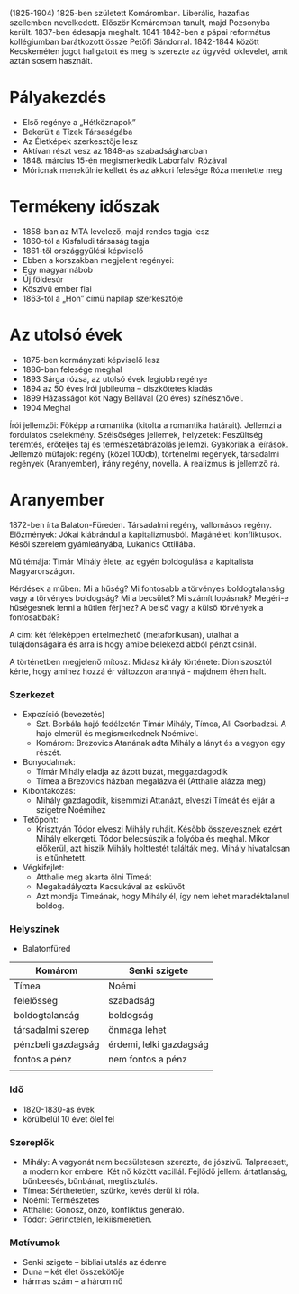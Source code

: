 
(1825-1904)
1825-ben született Komáromban. Liberális, hazafias szellemben nevelkedett. Először Komáromban tanult, majd Pozsonyba került. 1837-ben édesapja meghalt. 1841-1842-ben a pápai református kollégiumban barátkozott össze Petőfi Sándorral. 1842-1844 között Kecskeméten jogot hallgatott és meg is szerezte az ügyvédi oklevelet, amit aztán sosem használt.
# Pályakezdés

- Első regénye a „Hétköznapok”
- Bekerült a Tízek Társaságába
- Az Életképek szerkesztője lesz
- Aktívan részt vesz az 1848-as szabadságharcban
- 1848\. március 15-én megismerkedik Laborfalvi Rózával
- Móricnak menekülnie kellett és az akkori felesége Róza mentette meg
# Termékeny időszak

- 1858-ban az MTA levelező, majd rendes tagja lesz
- 1860-tól a Kisfaludi társaság tagja
- 1861-től országgyűlési képviselő
- Ebben a korszakban megjelent regényei:
- Egy magyar nábob
- Új földesúr
- Kőszívű ember fiai
- 1863-tól a „Hon” című napilap szerkesztője

# Az utolsó évek

- 1875-ben kormányzati képviselő lesz
- 1886-ban felesége meghal
- 1893 Sárga rózsa, az utolsó évek legjobb regénye
- 1894 az 50 éves írói jubileuma – díszkötetes kiadás
- 1899 Házasságot köt Nagy Bellával (20 éves) színésznővel.
- 1904 Meghal

Írói jellemzői: Főképp a romantika (kitolta a romantika határait). Jellemzi a fordulatos cselekmény.
Szélsőséges jellemek, helyzetek: Feszültség teremtés, erőteljes táj és természetábrázolás jellemzi. Gyakoriak a leírások.
Jellemző műfajok: regény (közel 100db), történelmi regények, társadalmi regények (Aranyember), irány regény, novella. A realizmus is jellemző rá.

# Aranyember

1872-ben írta Balaton-Füreden. Társadalmi regény, vallomásos regény.
Előzmények: Jókai kiábrándul a kapitalizmusból. Magánéleti konfliktusok. Késői szerelem gyámleányába, Lukanics Ottiliába.

Mű témája: Timár Mihály élete, az egyén boldogulása a kapitalista Magyarországon.

Kérdések a műben: Mi a hűség? Mi fontosabb a törvényes boldogtalanság vagy a törvényes boldogság? Mi a becsület? Mi számít lopásnak? Megéri-e hűségesnek lenni a hűtlen férjhez? A belső vagy a külső törvények a fontosabbak?

A cím: két féleképpen értelmezhető (metaforikusan), utalhat a tulajdonságaira és arra is hogy amibe belekezd abból pénzt csinál.

A történetben megjelenő mítosz: Midasz király története: Dioniszosztól kérte, hogy amihez hozzá ér változzon arannyá - majdnem éhen halt.

### Szerkezet

- Expozíció (bevezetés)
	- Szt. Borbála hajó fedélzetén Tímár Mihály, Tímea, Ali Csorbadzsi. A hajó elmerül és megismerkednek Noémivel. 
	- Komárom: Brezovics Atanának adta Mihály a lányt és a vagyon egy részét.
- Bonyodalmak:
	- Tímár Mihály eladja az ázott búzát, meggazdagodik
	- Tímea a Brezovics házban megalázva él (Atthalie alázza meg)
- Kibontakozás:
	- Mihály gazdagodik, kisemmizi Attanázt, elveszi Tímeát és eljár a szigetre Noémihez
- Tetőpont:
	- Krisztyán Tódor elveszi Mihály ruháit. Később összevesznek ezért Mihály elkergeti. Tódor belecsúszik a folyóba és meghal. Mikor előkerül, azt hiszik Mihály holttestét találták meg. Mihály hivatalosan is eltűnhetett.
- Végkifejlet:
	- Atthalie meg akarta ölni Tímeát
	- Megakadályozta Kacsukával az esküvőt
	- Azt mondja Tímeának, hogy Mihály él, így nem lehet maradéktalanul boldog.

### Helyszínek

- Balatonfüred

| Komárom            | Senki szigete           |
| ------------------ | ----------------------- |
| Tímea              | Noémi                   |
| felelősség         | szabadság               |
| boldogtalanság     | boldogság               |
| társadalmi szerep  | önmaga lehet            |
| pénzbeli gazdagság | érdemi, lelki gazdagság |
| fontos a pénz      | nem fontos a pénz       |
|                    |                         |

### Idő

- 1820-1830-as évek
- körülbelül 10 évet ölel fel
### Szereplők

- Mihály: A vagyonát nem becsületesen szerezte, de jószívű. Talpraesett, a modern kor embere. Két nő között vacillál. Fejlődő jellem: ártatlanság, bűnbeesés, bűnbánat, megtisztulás.
- Tímea: Sérthetetlen, szürke, kevés derül ki róla.
- Noémi: Természetes
- Atthalie: Gonosz, önző, konfliktus generáló.
- Tódor: Gerinctelen, lelkiismeretlen.
### Motívumok

- Senki szigete – bibliai utalás az édenre  
- Duna – két élet összekötője  
- hármas szám – a három nő
